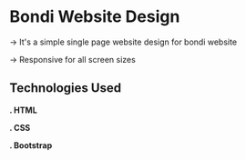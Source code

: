 # Bondi Website Design
-> It's a simple single page website design for bondi website 

-> Responsive for all screen sizes

## Technologies Used

**. HTML**

**. CSS**

**. Bootstrap**
